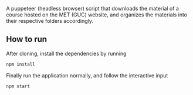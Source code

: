 A puppeteer (headless browser) script that downloads the material of a course hosted on the MET (GUC) website, and organizes the materials into their respective folders accordingly.

## How to run

After cloning, install the dependencies by running

```bash
npm install
```

Finally run the application normally, and follow the interactive input

```bash
npm start
```
